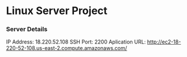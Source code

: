 # Linux Server Project
### Server Details
  IP Address: 18.220.52.108
  SSH Port: 2200
  Aplication URL: http://ec2-18-220-52-108.us-east-2.compute.amazonaws.com/
